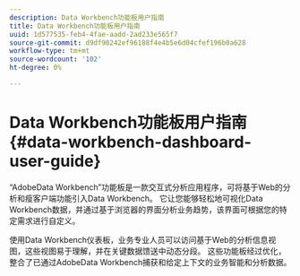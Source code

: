 ```yaml
---
description: Data Workbench功能板用户指南
title: Data Workbench功能板用户指南
uuid: 1d577535-feb4-4fae-aadd-2ad233e565f7
source-git-commit: d9df90242ef96188f4e4b5e6d04cfef196b0a628
workflow-type: tm+mt
source-wordcount: '102'
ht-degree: 0%

---
```



# Data Workbench功能板用户指南{#data-workbench-dashboard-user-guide}

“AdobeData Workbench”功能板是一款交互式分析应用程序，可将基于Web的分析和瘦客户端功能引入Data Workbench。 它让您能够轻松地可视化Data Workbench数据，并通过基于浏览器的界面分析业务趋势，该界面可根据您的特定需求进行自定义。

使用Data Workbench仪表板，业务专业人员可以访问基于Web的分析信息视图，这些视图易于理解，并在关键数据馈送中动态分段。 这些功能板经过优化，整合了已通过AdobeData Workbench捕获和给定上下文的业务智能和分析数据。
